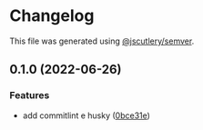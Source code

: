 # Changelog

This file was generated using [@jscutlery/semver](https://github.com/jscutlery/semver).

## 0.1.0 (2022-06-26)


### Features

* add commitlint e husky ([0bce31e](https://github.com/Jucian0/nx-monorepo/commit/0bce31e4daf9ff9f4c1473d8594698d44316df82))
